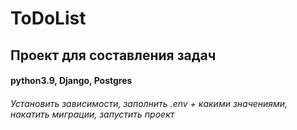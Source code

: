 # ToDoList
## Проект для составления задач
#### python3.9, Django, Postgres

###### Установить зависимости, заполнить .env + какими значениями, накатить миграции, запустить проект